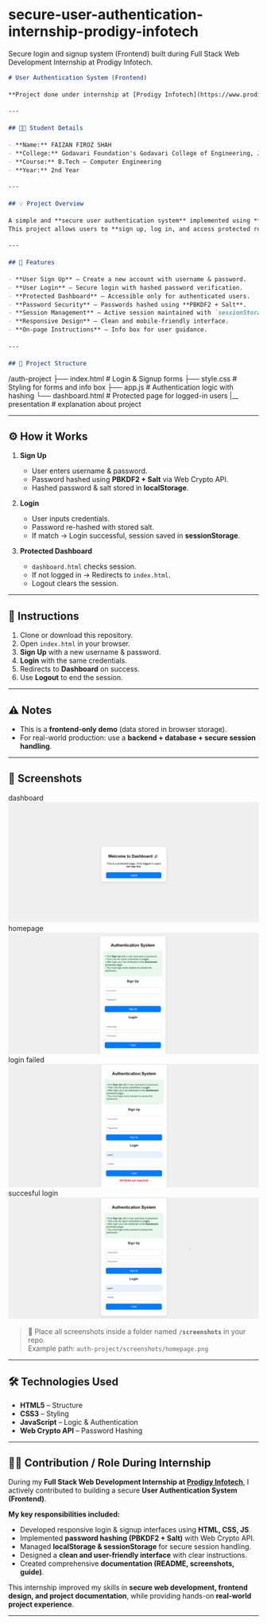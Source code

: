 # secure-user-authentication-internship-prodigy-infotech
Secure login and signup system (Frontend) built during Full Stack Web Development Internship at Prodigy Infotech.

```markdown
# User Authentication System (Frontend)

**Project done under internship at [Prodigy Infotech](https://www.prodigyinfotech.com/) as a Full Stack Web Developer.**

---

## 👨‍🎓 Student Details

- **Name:** FAIZAN FIROZ SHAH 
- **College:** Godavari Foundation's Godavari College of Engineering, Jalgaon  
- **Course:** B.Tech – Computer Engineering  
- **Year:** 2nd Year  

---

## 💡 Project Overview

A simple and **secure user authentication system** implemented using **HTML, CSS, and JavaScript**.  
This project allows users to **sign up, log in, and access protected routes** (Dashboard) using secure password hashing with **PBKDF2**.

---

## 🔑 Features

- **User Sign Up** – Create a new account with username & password.  
- **User Login** – Secure login with hashed password verification.  
- **Protected Dashboard** – Accessible only for authenticated users.  
- **Password Security** – Passwords hashed using **PBKDF2 + Salt**.  
- **Session Management** – Active session maintained with `sessionStorage`.  
- **Responsive Design** – Clean and mobile-friendly interface.  
- **On-page Instructions** – Info box for user guidance.  

---

## 📂 Project Structure

```

/auth-project
├── index.html       # Login & Signup forms
├── style.css        # Styling for forms and info box
├── app.js           # Authentication logic with hashing
└── dashboard.html   # Protected page for logged-in users
|__ presentation     # explanation about project

---

## ⚙️ How it Works

1. **Sign Up**  
   - User enters username & password.  
   - Password hashed using **PBKDF2 + Salt** via Web Crypto API.  
   - Hashed password & salt stored in **localStorage**.  

2. **Login**  
   - User inputs credentials.  
   - Password re-hashed with stored salt.  
   - If match → Login successful, session saved in **sessionStorage**.  

3. **Protected Dashboard**  
   - `dashboard.html` checks session.  
   - If not logged in → Redirects to `index.html`.  
   - Logout clears the session.  

---

## 📝 Instructions

1. Clone or download this repository.  
2. Open `index.html` in your browser.  
3. **Sign Up** with a new username & password.  
4. **Login** with the same credentials.  
5. Redirects to **Dashboard** on success.  
6. Use **Logout** to end the session.  

---

## ⚠️ Notes

- This is a **frontend-only demo** (data stored in browser storage).  
- For real-world production: use a **backend + database + secure session handling**.  

---

## 🎨 Screenshots
dashboard ![Game Start Screen](https://github.com/Faizanakacoder/secure-user-authentication-internship-prodigy-infotech/blob/main/DASHBOARD%20%26%20LOGOUT.png)
homepage ![Gameplay Example](https://github.com/Faizanakacoder/secure-user-authentication-internship-prodigy-infotech/blob/main/HOME%20PAGE.png)
login failed ![Game Start Screen](https://github.com/Faizanakacoder/secure-user-authentication-internship-prodigy-infotech/blob/main/LOGIN%20FAILED.png)
succesful login ![Win Detection](https://github.com/Faizanakacoder/secure-user-authentication-internship-prodigy-infotech/blob/main/SUCCESFUL%20LOGIN.png)



> 📌 Place all screenshots inside a folder named **`/screenshots`** in your repo.  
> Example path: `auth-project/screenshots/homepage.png`

---

## 🛠️ Technologies Used

- **HTML5** – Structure  
- **CSS3** – Styling  
- **JavaScript** – Logic & Authentication  
- **Web Crypto API** – Password Hashing  

---

## 👨‍💻 Contribution / Role During Internship  

During my **Full Stack Web Development Internship at [Prodigy Infotech](https://www.prodigyinfotech.com/)**, I actively contributed to building a secure **User Authentication System (Frontend)**.  

**My key responsibilities included:**  
- Developed responsive login & signup interfaces using **HTML, CSS, JS**.  
- Implemented **password hashing (PBKDF2 + Salt)** with Web Crypto API.  
- Managed **localStorage & sessionStorage** for secure session handling.  
- Designed a **clean and user-friendly interface** with clear instructions.  
- Created comprehensive **documentation (README, screenshots, guide)**.  

This internship improved my skills in **secure web development, frontend design, and project documentation**, while providing hands-on **real-world project experience**.  

---
